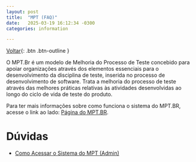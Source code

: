 ```yaml
---
layout: post
title:  "MPT (FAQ)"
date:   2025-03-19 16:12:34 -0300
categories: information

---
```

[Voltar](http://127.0.0.1:4000/){: .btn .btn-outline }

O MPT.Br é um modelo de Melhoria do Processo de Teste concebido para apoiar organizações através dos elementos essenciais para o desenvolvimento da disciplina de teste, inserida no processo de desenvolvimento de software. Trata a melhoria do processo de teste através das melhores práticas relativas às atividades desenvolvidas ao longo do ciclo de vida de teste do produto.

Para ter mais informações sobre como funciona o sistema do MPT.BR, acesse o link ao lado: [Página do MPT.BR][página do MPT.BR].

# Dúvidas
- [Como Acessar o Sistema do MPT (Admin)](http://127.0.0.1:4000/acessandoosistemadomptadm)

[Página do MPT.BR]: https://test.mpt.org.br
[jekyll-gh]:   https://github.com/jekyll/jekyll
[jekyll-talk]: https://talk.jekyllrb.com/
